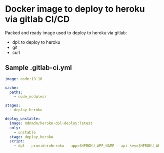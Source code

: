 Docker image to deploy to heroku via gitlab CI/CD 
===========================================

Packed and ready image used to deploy to heroku via gitlab:

- dpl: to deploy to heroku
- git
- curl


Sample .gitlab-ci.yml
---------------------

```yaml
image: node:10.16

cache:
  paths:
    - node_modules/

stages:
  - deploy_heroku

deploy_unstable:
  image: mdnmdn/heroku-dpl-deploy:latest
  only:
    - unstable
  stage: deploy_heroku
  script:
    - dpl --provider=heroku --app=$HEROKU_APP_NAME --api-key=$HEROKU_API_KEY

```